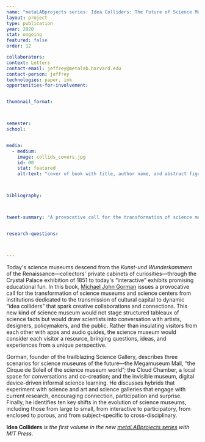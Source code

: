 ```yaml
---
name: "metaLABprojects series: Idea Colliders: The Future of Science Museums, by Michael John Gorman"
layout: project
type: publication
year: 2020
stat: ongoing
featured: false
order: 12

collaborators:
context: Letters
contact-email: jeffrey@metalab.harvard.edu
contact-person: jeffrey
technologies: paper, ink
opportunities-for-involvement:


thumbnail_format:



semester:
school:


media:
  - medium:
    image: collids_covers.jpg
    id: 00
    stat: featured
    alt-text: "cover of book with title, author name, and abstract figural column"



bibliography:



tweet-summary: "A provocative call for the transformation of science museums into “idea colliders” that spark creative collaborations and connections.""


research-questions:



---
```


Today's science museums descend from the *Kunst-und Wunderkammern* of the Renaissance—collectors' private cabinets of curiosities—through the Crystal Palace exhibition of 1851 to today's “interactive” exhibits promising educational fun. In this book, [Michael John Gorman](https://twitter.com/michaeljohng) issues a provocative call for the transformation of science museums and science centers from institutions dedicated to the transmission of cultural capital to dynamic “idea colliders” that spark creative collaborations and connections. This new kind of science museum would not stage structured tableaux of science facts but would draw scientists into conversation with artists, designers, policymakers, and the public. Rather than insulating visitors from each other with apps and audio guides, the science museum would consider each visitor a resource, bringing questions, ideas, and experiences from a unique perspective.

Gorman, founder of the trailblazing Science Gallery, describes three scenarios for science museums of the future—the Megamuseum Mall, “the Cirque de Soleil of the science museum world”; the Cloud Chamber, a local space for conversations and co-creation; and the invisible museum, digital device-driven informal science learning. He discusses hybrids that experiment with science and art and science galleries that engage with current research, encouraging connection, participation and surprise. Finally, he identifies ten key shifts in the evolution of science museums, including those from large to small, from interactive to participatory, from enclosed to porous, and from subject-specific to cross-disciplinary.

**Idea Colliders** *is the first volume in the new [metaLABprojects series](https://mitpress.mit.edu/books/series/metalabprojects) with MIT Press.*
